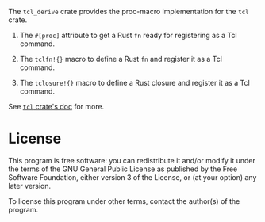 The `tcl_derive` crate provides the proc-macro implementation for the `tcl` crate.

1. The `#[proc]` attribute to get a Rust `fn` ready for registering as a Tcl command.

2. The `tclfn!{}` macro to define a Rust `fn` and register it as a Tcl command.

3. The `tclosure!{}` macro to define a Rust closure and register it as a Tcl command.

See [`tcl` crate's doc](../tcl/README.md) for more.

# License

This program is free software: you can redistribute it and/or modify it under
the terms of the GNU General Public License as published by the Free Software
Foundation, either version 3 of the License, or (at your option) any later
version.

To license this program under other terms, contact the author(s) of the
program.

